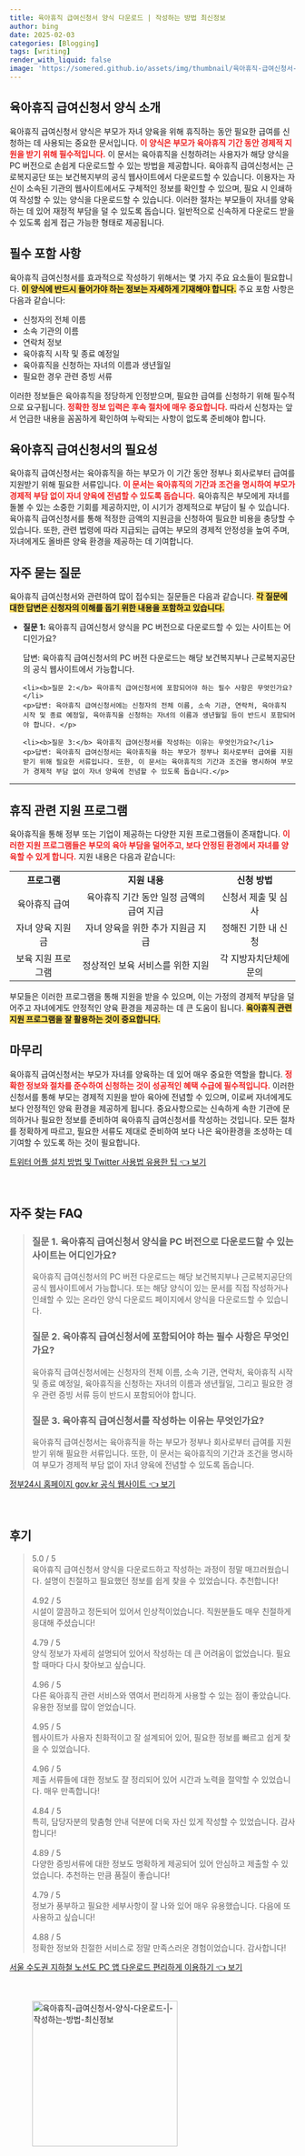 ```yaml
---
title: 육아휴직 급여신청서 양식 다운로드 | 작성하는 방법 최신정보
author: bing
date: 2025-02-03
categories: [Blogging]
tags: [writing]
render_with_liquid: false
image: 'https://somered.github.io/assets/img/thumbnail/육아휴직-급여신청서-양식-다운로드-|-작성하는-방법-최신정보.webp'
---
```



<h2 id='육아휴직 급여신청서 양식 소개'>육아휴직 급여신청서 양식 소개</h2>

<p>육아휴직 급여신청서 양식은 부모가 자녀 양육을 위해 휴직하는 동안 필요한 급여를 신청하는 데 사용되는 중요한 문서입니다. <b><span style="color: #ee2323;">이 양식은 부모가 육아휴직 기간 동안 경제적 지원을 받기 위해 필수적입니다.</span></b> 이 문서는 육아휴직을 신청하려는 사용자가 해당 양식을 PC 버전으로 손쉽게 다운로드할 수 있는 방법을 제공합니다.  육아휴직 급여신청서는 근로복지공단 또는 보건복지부의 공식 웹사이트에서 다운로드할 수 있습니다. 이용자는 자신이 소속된 기관의 웹사이트에서도 구체적인 정보를 확인할 수 있으며, 필요 시 인쇄하여 작성할 수 있는 양식을 다운로드할 수 있습니다. 이러한 절차는 부모들이 자녀를 양육하는 데 있어 재정적 부담을 덜 수 있도록 돕습니다. 일반적으로 신속하게 다운로드 받을 수 있도록 쉽게 접근 가능한 형태로 제공됩니다.</p>

<h2 id='필수 포함 사항'>필수 포함 사항</h2>

<p>육아휴직 급여신청서를 효과적으로 작성하기 위해서는 몇 가지 주요 요소들이 필요합니다. <b><span style="background-color: #ffe066;">이 양식에 반드시 들어가야 하는 정보는 자세하게 기재해야 합니다.</span></b> 주요 포함 사항은 다음과 같습니다:</p>

<ul>
    <li>신청자의 전체 이름</li>
    <li>소속 기관의 이름</li>
    <li>연락처 정보</li>
    <li>육아휴직 시작 및 종료 예정일</li>
    <li>육아휴직을 신청하는 자녀의 이름과 생년월일</li>
    <li>필요한 경우 관련 증빙 서류</li>
</ul>

<p>이러한 정보들은 육아휴직을 정당하게 인정받으며, 필요한 급여를 신청하기 위해 필수적으로 요구됩니다. <b><span style="color: #ee2323;">정확한 정보 입력은 후속 절차에 매우 중요합니다.</span></b> 따라서 신청자는 앞서 언급한 내용을 꼼꼼하게 확인하여 누락되는 사항이 없도록 준비해야 합니다.</p>

<h2 id='육아휴직 급여신청서의 필요성'>육아휴직 급여신청서의 필요성</h2>

<p>육아휴직 급여신청서는 육아휴직을 하는 부모가 이 기간 동안 정부나 회사로부터 급여를 지원받기 위해 필요한 서류입니다. <b><span style="color: #ee2323;">이 문서는 육아휴직의 기간과 조건을 명시하여 부모가 경제적 부담 없이 자녀 양육에 전념할 수 있도록 돕습니다.</span></b> 육아휴직은 부모에게 자녀를 돌볼 수 있는 소중한 기회를 제공하지만, 이 시기가 경제적으로 부담이 될 수 있습니다. 육아휴직 급여신청서를 통해 적정한 금액의 지원금을 신청하여 필요한 비용을 충당할 수 있습니다. 또한, 관련 법령에 따라 지급되는 급여는 부모의 경제적 안정성을 높여 주며, 자녀에게도 올바른 양육 환경을 제공하는 데 기여합니다.</p>

<h2 id='자주 묻는 질문'>자주 묻는 질문</h2>

<p>육아휴직 급여신청서와 관련하여 많이 접수되는 질문들은 다음과 같습니다. <b><span style="background-color: #ffe066;">각 질문에 대한 답변은 신청자의 이해를 돕기 위한 내용을 포함하고 있습니다.</span></b></p>

<ul>
    <li><b>질문 1:</b> 육아휴직 급여신청서 양식을 PC 버전으로 다운로드할 수 있는 사이트는 어디인가요?</li>
    <p>답변: 육아휴직 급여신청서의 PC 버전 다운로드는 해당 보건복지부나 근로복지공단의 공식 웹사이트에서 가능합니다. </p>

    <li><b>질문 2:</b> 육아휴직 급여신청서에 포함되어야 하는 필수 사항은 무엇인가요?</li>
    <p>답변: 육아휴직 급여신청서에는 신청자의 전체 이름, 소속 기관, 연락처, 육아휴직 시작 및 종료 예정일, 육아휴직을 신청하는 자녀의 이름과 생년월일 등이 반드시 포함되어야 합니다. </p>

    <li><b>질문 3:</b> 육아휴직 급여신청서를 작성하는 이유는 무엇인가요?</li>
    <p>답변: 육아휴직 급여신청서는 육아휴직을 하는 부모가 정부나 회사로부터 급여를 지원받기 위해 필요한 서류입니다. 또한, 이 문서는 육아휴직의 기간과 조건을 명시하여 부모가 경제적 부담 없이 자녀 양육에 전념할 수 있도록 돕습니다.</p>
</ul>

<hr />

<h2 id='휴직 관련 지원 프로그램'>휴직 관련 지원 프로그램</h2>

<p>육아휴직을 통해 정부 또는 기업이 제공하는 다양한 지원 프로그램들이 존재합니다. <b><span style="color: #ee2323;">이러한 지원 프로그램들은 부모의 육아 부담을 덜어주고, 보다 안정된 환경에서 자녀를 양육할 수 있게 합니다.</span></b> 지원 내용은 다음과 같습니다:</p>

<table>
    <tr>
        <td style="text-align: center; height: 17px;"><b>프로그램</b></td>
        <td style="text-align: center; height: 17px;"><b>지원 내용</b></td>
        <td style="text-align: center; height: 17px;"><b>신청 방법</b></td>
    </tr>
    <tr>
        <td style="text-align: center; height: 17px;">육아휴직 급여</td>
        <td style="text-align: center; height: 17px;">육아휴직 기간 동안 일정 금액의 급여 지급</td>
        <td style="text-align: center; height: 17px;">신청서 제출 및 심사</td>
    </tr>
    <tr>
        <td style="text-align: center; height: 17px;">자녀 양육 지원금</td>
        <td style="text-align: center; height: 17px;">자녀 양육을 위한 추가 지원금 지급</td>
        <td style="text-align: center; height: 17px;">정해진 기한 내 신청</td>
    </tr>
    <tr>
        <td style="text-align: center; height: 17px;">보육 지원 프로그램</td>
        <td style="text-align: center; height: 17px;">정상적인 보육 서비스를 위한 지원</td>
        <td style="text-align: center; height: 17px;">각 지방자치단체에 문의</td>
    </tr>
</table>

<p>부모들은 이러한 프로그램을 통해 지원을 받을 수 있으며, 이는 가정의 경제적 부담을 덜어주고 자녀에게도 안정적인 양육 환경을 제공하는 데 큰 도움이 됩니다. <b><span style="background-color: #ffe066;">육아휴직 관련 지원 프로그램을 잘 활용하는 것이 중요합니다.</span></b></p>

<h2 id='마무리'>마무리</h2>

<p>육아휴직 급여신청서는 부모가 자녀를 양육하는 데 있어 매우 중요한 역할을 합니다. <b><span style="color: #ee2323;">정확한 정보와 절차를 준수하여 신청하는 것이 성공적인 혜택 수급에 필수적입니다.</span></b> 이러한 신청서를 통해 부모는 경제적 지원을 받아 육아에 전념할 수 있으며, 이로써 자녀에게도 보다 안정적인 양육 환경을 제공하게 됩니다. 중요사항으로는 신속하게 속한 기관에 문의하거나 필요한 정보를 준비하여 육아휴직 급여신청서를 작성하는 것입니다. 모든 절차를 정확하게 따르고, 필요한 서류도 제대로 준비하여 보다 나은 육아환경을 조성하는 데 기여할 수 있도록 하는 것이 필요합니다.</p>


<p><a class="click-button" title="트위터 어플 설치 방법 및 Twitter 사용법 유용한 팁" href="https://somered.github.io/posts/%ED%8A%B8%EC%9C%84%ED%84%B0-%EC%96%B4%ED%94%8C-%EC%84%A4%EC%B9%98-%EB%B0%A9%EB%B2%95-%EB%B0%8F-Twitter-%EC%82%AC%EC%9A%A9%EB%B2%95-%EC%9C%A0%EC%9A%A9%ED%95%9C-%ED%8C%81/" rel="dofollow">트위터 어플 설치 방법 및 Twitter 사용법 유용한 팁 👈 보기</a></p><br>
<h2 id='자주_찾는_FAQ'>자주 찾는 FAQ</h2>
<div itemscope="" itemtype="https://schema.org/FAQPage"> 
<blockquote> 
<div itemscope="" itemprop="mainEntity" itemtype="https://schema.org/Question"> 
<h3 itemprop="name">질문 1. 육아휴직 급여신청서 양식을 PC 버전으로 다운로드할 수 있는 사이트는 어디인가요?</h3> 
<div itemscope="" itemprop="acceptedAnswer" itemtype="https://schema.org/Answer"> 
<span itemprop="text"> 
<p>육아휴직 급여신청서의 PC 버전 다운로드는 해당 보건복지부나 근로복지공단의 공식 웹사이트에서 가능합니다. 또는 해당 양식이 있는 문서를 직접 작성하거나 인쇄할 수 있는 온라인 양식 다운로드 페이지에서 양식을 다운로드할 수 있습니다.</p> 
</span> 
</div> 
</div> 
<div itemscope="" itemprop="mainEntity" itemtype="https://schema.org/Question"> 
<h3 itemprop="name">질문 2. 육아휴직 급여신청서에 포함되어야 하는 필수 사항은 무엇인가요?</h3> 
<div itemscope="" itemprop="acceptedAnswer" itemtype="https://schema.org/Answer"> 
<span itemprop="text"> 
<p>육아휴직 급여신청서에는 신청자의 전체 이름, 소속 기관, 연락처, 육아휴직 시작 및 종료 예정일, 육아휴직을 신청하는 자녀의 이름과 생년월일, 그리고 필요한 경우 관련 증빙 서류 등이 반드시 포함되어야 합니다.</p> 
</span> 
</div> 
</div> 
<div itemscope="" itemprop="mainEntity" itemtype="https://schema.org/Question"> 
<h3 itemprop="name">질문 3. 육아휴직 급여신청서를 작성하는 이유는 무엇인가요?</h3> 
<div itemscope="" itemprop="acceptedAnswer" itemtype="https://schema.org/Answer"> 
<span itemprop="text"> 
<p>육아휴직 급여신청서는 육아휴직을 하는 부모가 정부나 회사로부터 급여를 지원받기 위해 필요한 서류입니다. 또한, 이 문서는 육아휴직의 기간과 조건을 명시하여 부모가 경제적 부담 없이 자녀 양육에 전념할 수 있도록 돕습니다.</p> 
</span> 
</div> 
</div> 
</blockquote> 
</div>
<p><a class="click-button" title="정부24시 홈페이지 gov.kr 공식 웹사이트" href="https://somered.github.io/posts/%EC%A0%95%EB%B6%8024%EC%8B%9C-%ED%99%88%ED%8E%98%EC%9D%B4%EC%A7%80-gov.kr-%EA%B3%B5%EC%8B%9D-%EC%9B%B9%EC%82%AC%EC%9D%B4%ED%8A%B8/" rel="dofollow">정부24시 홈페이지 gov.kr 공식 웹사이트 👈 보기</a></p><br>
<h2 id='후기'>후기</h2>
<div itemscope itemtype="https://schema.org/Product">
  <blockquote>
  <div itemprop="review" itemscope itemtype="https://schema.org/Review">
      <div itemprop="reviewRating" itemscope itemtype="https://schema.org/Rating"> <span itemprop="ratingValue">5.0</span> / <span itemprop="bestRating">5</span> </div>
      <span itemprop="reviewBody">육아휴직 급여신청서 양식을 다운로드하고 작성하는 과정이 정말 매끄러웠습니다. 설명이 친절하고 필요했던 정보를 쉽게 찾을 수 있었습니다. 추천합니다!</span>
  </div>
  <br>
  <div itemprop="review" itemscope itemtype="https://schema.org/Review">
      <div itemprop="reviewRating" itemscope itemtype="https://schema.org/Rating"> <span itemprop="ratingValue">4.92</span> / <span itemprop="bestRating">5</span> </div>
      <span itemprop="reviewBody">시설이 깔끔하고 정돈되어 있어서 인상적이었습니다. 직원분들도 매우 친절하게 응대해 주셨습니다!</span>
  </div>
  <br>
  <div itemprop="review" itemscope itemtype="https://schema.org/Review">
      <div itemprop="reviewRating" itemscope itemtype="https://schema.org/Rating"> <span itemprop="ratingValue">4.79</span> / <span itemprop="bestRating">5</span> </div>
      <span itemprop="reviewBody">양식 정보가 자세히 설명되어 있어서 작성하는 데 큰 어려움이 없었습니다. 필요할 때마다 다시 찾아보고 싶습니다.</span>
  </div>
  <br>
  <div itemprop="review" itemscope itemtype="https://schema.org/Review">
      <div itemprop="reviewRating" itemscope itemtype="https://schema.org/Rating"> <span itemprop="ratingValue">4.96</span> / <span itemprop="bestRating">5</span> </div>
      <span itemprop="reviewBody">다른 육아휴직 관련 서비스와 엮여서 편리하게 사용할 수 있는 점이 좋았습니다. 유용한 정보를 많이 얻었습니다.</span>
  </div>
  <br>
  <div itemprop="review" itemscope itemtype="https://schema.org/Review">
      <div itemprop="reviewRating" itemscope itemtype="https://schema.org/Rating"> <span itemprop="ratingValue">4.95</span> / <span itemprop="bestRating">5</span> </div>
      <span itemprop="reviewBody">웹사이트가 사용자 친화적이고 잘 설계되어 있어, 필요한 정보를 빠르고 쉽게 찾을 수 있었습니다.</span>
  </div>
  <br>
  <div itemprop="review" itemscope itemtype="https://schema.org/Review">
      <div itemprop="reviewRating" itemscope itemtype="https://schema.org/Rating"> <span itemprop="ratingValue">4.96</span> / <span itemprop="bestRating">5</span> </div>
      <span itemprop="reviewBody">제출 서류들에 대한 정보도 잘 정리되어 있어 시간과 노력을 절약할 수 있었습니다. 매우 만족합니다!</span>
  </div>
  <br>
  <div itemprop="review" itemscope itemtype="https://schema.org/Review">
      <div itemprop="reviewRating" itemscope itemtype="https://schema.org/Rating"> <span itemprop="ratingValue">4.84</span> / <span itemprop="bestRating">5</span> </div>
      <span itemprop="reviewBody">특히, 담당자분의 맞춤형 안내 덕분에 더욱 자신 있게 작성할 수 있었습니다. 감사합니다!</span>
  </div>
  <br>
  <div itemprop="review" itemscope itemtype="https://schema.org/Review">
      <div itemprop="reviewRating" itemscope itemtype="https://schema.org/Rating"> <span itemprop="ratingValue">4.89</span> / <span itemprop="bestRating">5</span> </div>
      <span itemprop="reviewBody">다양한 증빙서류에 대한 정보도 명확하게 제공되어 있어 안심하고 제출할 수 있었습니다. 추천하는 만큼 품질이 좋습니다!</span>
  </div>
  <br>
  <div itemprop="review" itemscope itemtype="https://schema.org/Review">
      <div itemprop="reviewRating" itemscope itemtype="https://schema.org/Rating"> <span itemprop="ratingValue">4.79</span> / <span itemprop="bestRating">5</span> </div>
      <span itemprop="reviewBody">정보가 풍부하고 필요한 세부사항이 잘 나와 있어 매우 유용했습니다. 다음에 또 사용하고 싶습니다!</span>
  </div>
  <br>
  <div itemprop="review" itemscope itemtype="https://schema.org/Review">
      <div itemprop="reviewRating" itemscope itemtype="https://schema.org/Rating"> <span itemprop="ratingValue">4.88</span> / <span itemprop="bestRating">5</span> </div>
      <span itemprop="reviewBody">정확한 정보와 친절한 서비스로 정말 만족스러운 경험이었습니다. 감사합니다!</span>
  </div>
  </blockquote>
</div>
<p><a class="click-button" title="서울 수도권 지하철 노선도 PC 앱 다운로드 편리하게 이용하기" href="https://somered.github.io/posts/%EC%84%9C%EC%9A%B8-%EC%88%98%EB%8F%84%EA%B6%8C-%EC%A7%80%ED%95%98%EC%B2%A0-%EB%85%B8%EC%84%A0%EB%8F%84-PC-%EC%95%B1-%EB%8B%A4%EC%9A%B4%EB%A1%9C%EB%93%9C-%ED%8E%B8%EB%A6%AC%ED%95%98%EA%B2%8C-%EC%9D%B4%EC%9A%A9%ED%95%98%EA%B8%B0/" rel="dofollow">서울 수도권 지하철 노선도 PC 앱 다운로드 편리하게 이용하기 👈 보기</a></p><br>
<figure class="image"><img src="https://somered.github.io/assets/img/thumbnail/육아휴직-급여신청서-양식-다운로드-|-작성하는-방법-최신정보.webp" alt="육아휴직-급여신청서-양식-다운로드-|-작성하는-방법-최신정보" width="256" height="256"></figure>